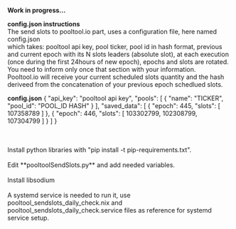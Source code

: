 **Work in progress...**

**config.json instructions**
<br/>
The send slots to pooltool.io part, uses a configuration file, here named config.json
<br/>
which takes: pooltool api key, pool ticker, pool id in hash format, previous and current epoch with its N slots leaders (absolute slot),
at each execution (once during the first 24hours of new epoch), epochs and slots are rotated.
<br/>
You need to inform only once that section with your information.
<br/>
Pooltool.io will receive your current scheduled slots quantity and the hash deriveed from the concatenation of your previous epoch schedlued slots.

**config.json**
{
    "api_key": "pooltool api key",
    "pools": [
        {
            "name": "TICKER",
            "pool_id": "POOL_ID HASH"
        }
    ],
    "saved_data": [
        {
            "epoch": 445,
            "slots": [
                107358789
            ]
        },
        {
            "epoch": 446,
            "slots": [
                103302799,
                102308799,
                107304799
            ]
        }
    ]
}

<br/>
<br/>
Install python libraries with "pip install -t pip-requirements.txt".
<br/>
<br/>
Edit **pooltoolSendSlots.py** and add needed variables.
<br/>
<br/>
Install libsodium
<br/>
<br/>
A systemd service is needed to run it, use pooltool_sendslots_daily_check.nix and pooltool_sendslots_daily_check.service files as reference for systemd service setup.
